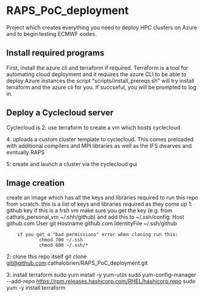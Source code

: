 # RAPS\_PoC\_deployment
Project which creates everything you need to deploy HPC clusters on Azure and to begin testing ECMWF codes.

## Install required programs
First, install the azure cli and terraform if required. Terraform is a tool for automating cloud deployment and it requires the azure CLI to be able to deploy Azure instances
the script "scripts/install\_prereqs.sh" will try install terraform and the azure cli for you. If succseful, you will be prompted to log in.


## Deploy a Cyclecloud server
Cyclecloud is 
2: use terraform to create a vm which hosts cyclecloud


4: uploads a custom cluster template to cyclecloud. This comes preloaded with additional compilers and MPI libraries as well as the IFS dwarves and evntually RAPS

5: create and launch a cluster via the cyclecloud gui


## Image creation

create an image which has all the keys and libraries required to run this repo from scratch. this is a list of keys and libraries required as they come up
1: github key 
        if this is a frsh vm make sure you get the key (e.g. from cathals_personal_vm ~/.shh/github)
        and add this to ~/.ssh/config:
                Host github.com
                        User git
                        Hostname github.com
                        IdentityFile ~/.ssh/github

        if you get a "bad permissions" error when cloning run this:
                chmod 700 ~/.ssh
                chmod 600 ~/.ssh/*
2: clone this repo itself
	git clone git@github.com:cathalobrien/RAPS_PoC_deployment.git

3: install terraform
	sudo yum install -y yum-utils
	sudo yum-config-manager --add-repo https://rpm.releases.hashicorp.com/RHEL/hashicorp.repo
	sudo yum -y install terraform
